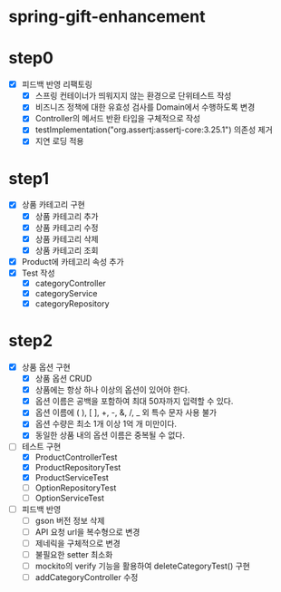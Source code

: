 # spring-gift-enhancement
# step0

- [x] 피드백 반영 리팩토링
  - [x] 스프링 컨테이너가 띄워지지 않는 환경으로 단위테스트 작성
  - [x] 비즈니즈 정책에 대한 유효성 검사를 Domain에서 수행하도록 변경
  - [x] Controller의 메서드 반환 타입을 구체적으로 작성
  - [x] testImplementation("org.assertj:assertj-core:3.25.1") 의존성 제거
  - [x] 지연 로딩 적용
# step1
- [x] 상품 카테고리 구현
  - [x] 상품 카테고리 추가
  - [x] 상품 카테고리 수정
  - [x] 상품 카테고리 삭제
  - [x] 상품 카테고리 조회
- [x] Product에 카테고리 속성 추가
- [x] Test 작성
  - [x] categoryController
  - [x] categoryService
  - [x] categoryRepository
# step2
- [x] 상품 옵션 구현
  - [x] 상품 옵션 CRUD
  - [x] 상품에는 항상 하나 이상의 옵션이 있어야 한다.
  - [x] 옵션 이름은 공백을 포함하여 최대 50자까지 입력할 수 있다.
  - [x] 옵션 이름에 ( ), [ ], +, -, &, /, _ 외 특수 문자 사용 불가
  - [x] 옵션 수량은 최소 1개 이상 1억 개 미만이다.
  - [x] 동일한 상품 내의 옵션 이름은 중복될 수 없다.
- [ ] 테스트 구현
  - [x] ProductControllerTest
  - [x] ProductRepositoryTest
  - [x] ProductServiceTest
  - [ ] OptionRepositoryTest
  - [ ] OptionServiceTest
- [ ] 피드백 반영
  - [ ] gson 버전 정보 삭제
  - [ ] API 요청 url을 복수형으로 변경
  - [ ] 제네릭을 구체적으로 변경
  - [ ] 불필요한 setter 최소화
  - [ ] mockito의 verify 기능을 활용하여 deleteCategoryTest() 구현
  - [ ] addCategoryController 수정
